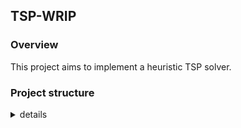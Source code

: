 ## TSP-WRIP

### Overview
This project aims to implement a heuristic TSP solver.

### Project structure
<details>
<summary>details</summary>
<pre><code>.
├── instances/: TSP instances (TSPLib format)
├── setting.propertis: the configuration file(a configuration file used to specify the instance directory, the instance name, and the known optimal solution cost)
<details><summary>└── src/</summary>└── main/java/
        ├── TSP
        │   ├── algorithm/: main algorithm of the TSP solver
        │   │   ├── Algorithm.java
        │   │   ├── ConstantSizeRouteArchive.java
        │   │   ├── ConstructionAlgorithm.java
        │   │   ├── DynamicSizeRouteArchive.java
        │   │   ├── MultiThreadAlgorithm.java
        │   │   ├── Record.java
        │   │   ├── Route.java
        │   │   └── RouteArchive.java
        │   ├── graph/: graph of TSP
        │   │   ├── Graph.java
        │   │   ├── TSPParser.java
        │   │   └── TspXmlParser.java
        │   ├── order/: controls the order of insertion points
        │   │   ├── ConstantOrder.java
        │   │   ├── OrderGenerator.java
        │   │   └── RandomOrder.java
        │   ├── parallel/: implements the multithreaded strategy
        │   │   └── AlgorithmTask.java
        │   ├── util/: utility classes
        │   │   ├── PropertiesUtil.java
        │   │   └── RandomUtil.java
        │   └── viewer/: Visualize the solutions
        │       └── Viewer.java
        └── Main.java (launcher of this software)
</details>
</code></pre>
</details>
